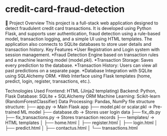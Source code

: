 # credit-card-fraud-detection
📖 Project Overview
This project is a full-stack web application designed to detect fraudulent credit card transactions. It is developed using Python Flask, and supports user authentication, fraud detection using a rule-based model, transaction logging, and a simple UI using HTML templates. The application also connects to SQLite databases to store user details and transaction history.
Key Features
*User Registration and Login system with session management.
*Fraud Detection Engine based on transaction rules and a machine learning model (model.pkl).
*Transaction Storage: Saves every prediction to the database.
*Transaction History: Users can view all past predictions on a separate page.
*Database Integration with SQLite using SQLAlchemy ORM.
*Web Interface using Flask templates (home, predict, login, register, transactions, etc.).

Technologies Used
Frontend: HTML (Jinja2 templating)
Backend: Python, Flask
Database: SQLite + SQLAlchemy ORM
Machine Learning: Scikit-learn (RandomForestClassifier)
Data Processing: Pandas, NumPy
file structure
structure:
├── app.py                               → Main Flask app
├── model.pkl or scalar.pkl              → Pre-trained ML model
├── database.db                          → Stores user login data
├── fix_db.py
├── fix_transactions.py                  → Stores transaction records
├── templates/                           → HTML templates
│   ├── home.html
│   ├── register.html
│   ├── login.html
│   ├── predict.html
│   ├── contactus.html
│   └── transactions.html
